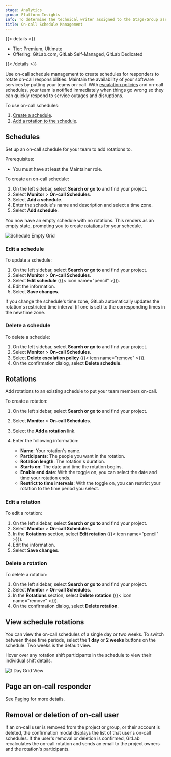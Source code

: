 ```yaml
---
stage: Analytics
group: Platform Insights
info: To determine the technical writer assigned to the Stage/Group associated with this page, see https://handbook.gitlab.com/handbook/product/ux/technical-writing/#assignments
title: On-call Schedule Management
---
```


{{< details >}}

- Tier: Premium, Ultimate
- Offering: GitLab.com, GitLab Self-Managed, GitLab Dedicated

{{< /details >}}

Use on-call schedule management to create schedules for responders to rotate on-call
responsibilities. Maintain the availability of your software services by putting your teams on-call.
With [escalation policies](escalation_policies.md) and on-call schedules, your team is notified immediately
when things go wrong so they can quickly respond to service outages and disruptions.

To use on-call schedules:

1. [Create a schedule](#schedules).
1. [Add a rotation to the schedule](#rotations).

## Schedules

Set up an on-call schedule for your team to add rotations to.

Prerequisites:

- You must have at least the Maintainer role.

To create an on-call schedule:

1. On the left sidebar, select **Search or go to** and find your project.
1. Select **Monitor** > **On-call Schedules**.
1. Select **Add a schedule**.
1. Enter the schedule's name and description and select a time zone.
1. Select **Add schedule**.

You now have an empty schedule with no rotations. This renders as an empty state, prompting you to
create [rotations](#rotations) for your schedule.

![Schedule Empty Grid](img/oncall_schedule_empty_grid_v13_10.png)

### Edit a schedule

To update a schedule:

1. On the left sidebar, select **Search or go to** and find your project.
1. Select **Monitor** > **On-call Schedules**.
1. Select **Edit schedule** ({{< icon name="pencil" >}}).
1. Edit the information.
1. Select **Save changes**.

If you change the schedule's time zone, GitLab automatically updates the rotation's restricted time
interval (if one is set) to the corresponding times in the new time zone.

### Delete a schedule

To delete a schedule:

1. On the left sidebar, select **Search or go to** and find your project.
1. Select **Monitor** > **On-call Schedules**.
1. Select **Delete escalation policy** ({{< icon name="remove" >}}).
1. On the confirmation dialog, select **Delete schedule**.

## Rotations

Add rotations to an existing schedule to put your team members on-call.

To create a rotation:

1. On the left sidebar, select **Search or go to** and find your project.
1. Select **Monitor** > **On-call Schedules**.
1. Select the **Add a rotation** link.
1. Enter the following information:

   - **Name**: Your rotation's name.
   - **Participants**: The people you want in the rotation.
   - **Rotation length**: The rotation's duration.
   - **Starts on**: The date and time the rotation begins.
   - **Enable end date**: With the toggle on, you can select the date and time your rotation
     ends.
   - **Restrict to time intervals**: With the toggle on, you can restrict your rotation to the
     time period you select.

### Edit a rotation

To edit a rotation:

1. On the left sidebar, select **Search or go to** and find your project.
1. Select **Monitor** > **On-call Schedules**.
1. In the **Rotations** section, select **Edit rotation** ({{< icon name="pencil" >}}).
1. Edit the information.
1. Select **Save changes**.

### Delete a rotation

To delete a rotation:

1. On the left sidebar, select **Search or go to** and find your project.
1. Select **Monitor** > **On-call Schedules**.
1. In the **Rotations** section, select **Delete rotation** ({{< icon name="remove" >}}).
1. On the confirmation dialog, select **Delete rotation**.

## View schedule rotations

You can view the on-call schedules of a single day or two weeks. To switch between these time
periods, select the **1 day** or **2 weeks** buttons on the schedule. Two weeks is the default view.

Hover over any rotation shift participants in the schedule to view their individual shift details.

![1 Day Grid View](img/oncall_schedule_day_grid_v13_10.png)

## Page an on-call responder

See [Paging](paging.md#paging) for more details.

## Removal or deletion of on-call user

If an on-call user is removed from the project or group, or their account is deleted, the
confirmation modal displays the list of that user's on-call schedules. If the user's removal or
deletion is confirmed, GitLab recalculates the on-call rotation and sends an email to the project
owners and the rotation's participants.
